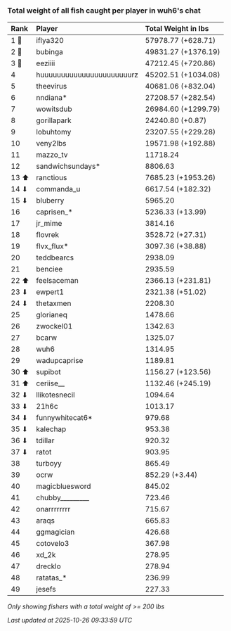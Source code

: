 ### Total weight of all fish caught per player in wuh6's chat

| Rank  | Player                    | Total Weight in lbs |
|:------|:--------------------------|:--------------------|
| 1 🥇  | iflya320                  | 57978.77 (+628.71)  |
| 2 🥈  | bubinga                   | 49831.27 (+1376.19) |
| 3 🥉  | eeziiii                   | 47212.45 (+720.86)  |
| 4     | huuuuuuuuuuuuuuuuuuuuuurz | 45202.51 (+1034.08) |
| 5     | theevirus                 | 40681.06 (+832.04)  |
| 6     | nndiana*                  | 27208.57 (+282.54)  |
| 7     | wowitsdub                 | 26984.60 (+1299.79) |
| 8     | gorillapark               | 24240.80 (+0.87)    |
| 9     | lobuhtomy                 | 23207.55 (+229.28)  |
| 10    | veny2lbs                  | 19571.98 (+192.88)  |
| 11    | mazzo_tv                  | 11718.24            |
| 12    | sandwichsundays*          | 8806.63             |
| 13 ⬆  | ranctious                 | 7685.23 (+1953.26)  |
| 14 ⬇  | commanda_u                | 6617.54 (+182.32)   |
| 15 ⬇  | bluberry                  | 5965.20             |
| 16    | caprisen_*                | 5236.33 (+13.99)    |
| 17    | jr_mime                   | 3814.16             |
| 18    | flovrek                   | 3528.72 (+27.31)    |
| 19    | flvx_flux*                | 3097.36 (+38.88)    |
| 20    | teddbearcs                | 2938.09             |
| 21    | benciee                   | 2935.59             |
| 22 ⬆  | feelsaceman               | 2366.13 (+231.81)   |
| 23 ⬇  | ewpert1                   | 2321.38 (+51.02)    |
| 24 ⬇  | thetaxmen                 | 2208.30             |
| 25    | glorianeq                 | 1478.66             |
| 26    | zwockel01                 | 1342.63             |
| 27    | bcarw                     | 1325.07             |
| 28    | wuh6                      | 1314.95             |
| 29    | wadupcaprise              | 1189.81             |
| 30 ⬆  | supibot                   | 1156.27 (+123.56)   |
| 31 ⬆  | ceriise__                 | 1132.46 (+245.19)   |
| 32 ⬇  | llikotesnecil             | 1094.64             |
| 33 ⬇  | 21h6c                     | 1013.17             |
| 34 ⬇  | funnywhitecat6*           | 979.68              |
| 35 ⬇  | kalechap                  | 953.38              |
| 36 ⬇  | tdillar                   | 920.32              |
| 37 ⬇  | ratot                     | 903.95              |
| 38    | turboyy                   | 865.49              |
| 39    | ocrw                      | 852.29 (+3.44)      |
| 40    | magicbluesword            | 845.02              |
| 41    | chubby_________           | 723.46              |
| 42    | onarrrrrrrr               | 715.67              |
| 43    | araqs                     | 665.83              |
| 44    | ggmagician                | 426.68              |
| 45    | cotovelo3                 | 367.98              |
| 46    | xd_2k                     | 278.95              |
| 47    | drecklo                   | 278.94              |
| 48    | ratatas_*                 | 236.99              |
| 49    | jesefs                    | 227.33              |

_Only showing fishers with a total weight of >= 200 lbs_

_Last updated at 2025-10-26 09:33:59 UTC_